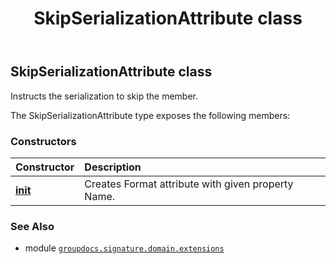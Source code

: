 ﻿---
title: SkipSerializationAttribute class
second_title: GroupDocs.Signature for Python via .NET API References
description: 
type: docs
url: /python-net/groupdocs.signature.domain.extensions/skipserializationattribute/
is_root: false
weight: 240
---

## SkipSerializationAttribute class

Instructs the serialization to skip the member.



The SkipSerializationAttribute type exposes the following members:

### Constructors
| Constructor | Description |
| :- | :- |
| [__init__](/signature/python-net/groupdocs.signature.domain.extensions/skipserializationattribute/__init__/#) | Creates Format attribute with given property Name. |



### See Also
* module [`groupdocs.signature.domain.extensions`](..)
